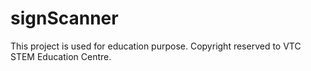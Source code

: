 # signScanner
This project is used for education purpose. Copyright reserved to VTC STEM Education Centre.
